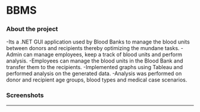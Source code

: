 # BBMS

### About the project

-Its a .NET GUI application used by Blood Banks to manage the blood units between donors and recipients thereby optimizing the mundane tasks. 
-Admin can manage employees, keep a track of blood units and perform analysis.
-Employees can manage the blood units in the Blood Bank and transfer them to the recipients.
-Implemented graphs using Tableau and performed analysis on the generated data.
-Analysis was performed on donor and recipient age groups, blood types and medical case scenarios.

### Screenshots
----
